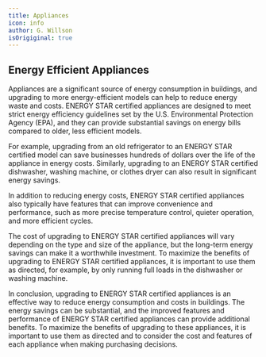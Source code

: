 ```yaml
---
title: Appliances
icon: info
author: G. Willson
isOrigiginal: true
---
```


## Energy Efficient Appliances

Appliances are a significant source of energy consumption in buildings, and upgrading to more energy-efficient models can help to reduce energy waste and costs. ENERGY STAR certified appliances are designed to meet strict energy efficiency guidelines set by the U.S. Environmental Protection Agency (EPA), and they can provide substantial savings on energy bills compared to older, less efficient models.

For example, upgrading from an old refrigerator to an ENERGY STAR certified model can save businesses hundreds of dollars over the life of the appliance in energy costs. Similarly, upgrading to an ENERGY STAR certified dishwasher, washing machine, or clothes dryer can also result in significant energy savings.

In addition to reducing energy costs, ENERGY STAR certified appliances also typically have features that can improve convenience and performance, such as more precise temperature control, quieter operation, and more efficient cycles.

The cost of upgrading to ENERGY STAR certified appliances will vary depending on the type and size of the appliance, but the long-term energy savings can make it a worthwhile investment. To maximize the benefits of upgrading to ENERGY STAR certified appliances, it is important to use them as directed, for example, by only running full loads in the dishwasher or washing machine.

In conclusion, upgrading to ENERGY STAR certified appliances is an effective way to reduce energy consumption and costs in buildings. The energy savings can be substantial, and the improved features and performance of ENERGY STAR certified appliances can provide additional benefits. To maximize the benefits of upgrading to these appliances, it is important to use them as directed and to consider the cost and features of each appliance when making purchasing decisions.
